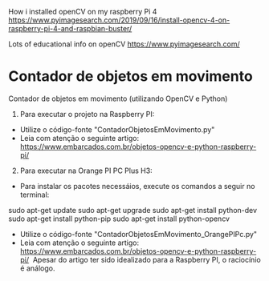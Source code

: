 How i installed openCV on my raspberry Pi 4
https://www.pyimagesearch.com/2019/09/16/install-opencv-4-on-raspberry-pi-4-and-raspbian-buster/

Lots of educational info on openCV
https://www.pyimagesearch.com/


# Contador de objetos em movimento
Contador de objetos em movimento (utilizando OpenCV e Python)

1) Para executar o projeto na Raspberry PI:
- Utilize o código-fonte "ContadorObjetosEmMovimento.py"
- Leia com atenção o seguinte artigo: https://www.embarcados.com.br/objetos-opencv-e-python-raspberry-pi/

2) Para executar na Orange PI PC Plus H3:
- Para instalar os pacotes necessáios, execute os comandos a seguir no terminal:

sudo apt-get update
sudo apt-get upgrade
sudo apt-get install python-dev
sudo apt-get install python-pip
sudo apt-get install python-opencv

- Utilize o código-fonte "ContadorObjetosEmMovimento_OrangePIPc.py"
- Leia com atenção o seguinte artigo: https://www.embarcados.com.br/objetos-opencv-e-python-raspberry-pi/
  Apesar do artigo ter sido idealizado para a Raspberry PI, o raciocínio é análogo.
